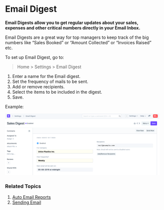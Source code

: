 
# Email Digest


**Email Digests allow you to get regular updates about your sales, expenses and other critical numbers directly in your Email Inbox.**


Email Digests are a great way for top managers to keep track of the big numbers like “Sales Booked” or “Amount Collected” or “Invoices Raised” etc.


To set up Email Digest, go to:



> 
> Home > Settings > Email Digest
> 
> 
> 


1. Enter a name for the Email digest.
2. Set the frequency of mails to be sent.
3. Add or remove recipients.
4. Select the items to be included in the digest.
5. Save.


Example:


![Email Digest](/files/email-digest.png)


### Related Topics


1. [Auto Email Reports](/docs/en/setting-up/email/auto-email-reports)
2. [Sending Email](/docs/en/setting-up/email/sending-email)


